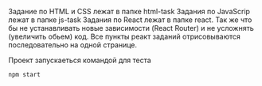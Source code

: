 Задание по HTML и CSS лежат в папке html-task
Задания по JavaScrip лежат в папке js-task
Задания по React лежат в папке react. Так же что бы не устанавливать новые зависимости (React Router) и не усложнять (увеличить обьем) код. Все пункты реакт заданий отрисовываются последовательно на одной странице. 

Проект запускаеться командой для теста
```shell
npm start
```

